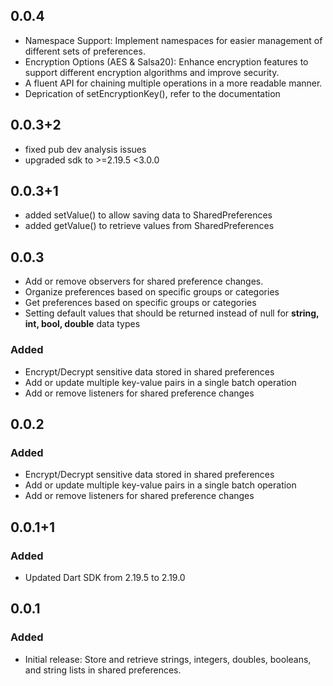 ## 0.0.4
- Namespace Support: Implement namespaces for easier management of different sets of preferences.
- Encryption Options (AES & Salsa20): Enhance encryption features to support different encryption algorithms and improve security.
- A fluent API for chaining multiple operations in a more readable manner.
- Deprication of setEncryptionKey(), refer to the documentation

## 0.0.3+2
- fixed pub dev analysis issues
- upgraded sdk to >=2.19.5 <3.0.0

## 0.0.3+1
- added setValue() to allow saving data to SharedPreferences
- added getValue() to retrieve values from SharedPreferences

## 0.0.3
- Add or remove observers for shared preference changes.
- Organize preferences based on specific groups or categories
- Get preferences based on specific groups or categories
- Setting default values that should be returned instead of null for **string, int, bool, double** data types

### Added
- Encrypt/Decrypt sensitive data stored in shared preferences
- Add or update multiple key-value pairs in a single batch operation
- Add or remove listeners for shared preference changes

## 0.0.2

### Added
- Encrypt/Decrypt sensitive data stored in shared preferences
- Add or update multiple key-value pairs in a single batch operation
- Add or remove listeners for shared preference changes

## 0.0.1+1

### Added
- Updated Dart SDK from 2.19.5 to 2.19.0

## 0.0.1

### Added
- Initial release: Store and retrieve strings, integers, doubles, booleans, and string lists in shared preferences.
